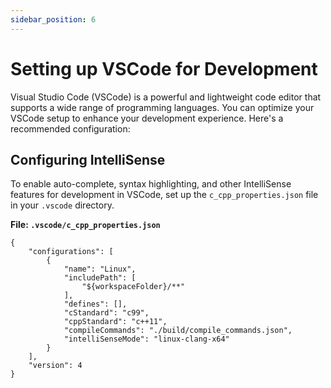 ```yaml
---
sidebar_position: 6
---
```


# Setting up VSCode for Development

Visual Studio Code (VSCode) is a powerful and lightweight code editor that supports a wide range of programming languages. You can optimize your VSCode setup to enhance your development experience. Here's a recommended configuration:

## Configuring IntelliSense

To enable auto-complete, syntax highlighting, and other IntelliSense features for development in VSCode, set up the `c_cpp_properties.json` file in your `.vscode` directory.

**File: `.vscode/c_cpp_properties.json`**
```
{
    "configurations": [
        {
            "name": "Linux",
            "includePath": [
                "${workspaceFolder}/**"
            ],
            "defines": [],
            "cStandard": "c99",
            "cppStandard": "c++11",
            "compileCommands": "./build/compile_commands.json",
            "intelliSenseMode": "linux-clang-x64"
        }
    ],
    "version": 4
}
```